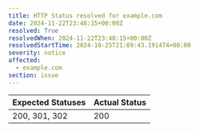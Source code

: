 ```yaml
---
title: HTTP Status resolved for example.com
date: 2024-11-22T23:48:15+00:00Z
resolved: True
resolvedWhen: 2024-11-22T23:48:15+00:00Z
resolvedStartTime: 2024-10-25T21:09:43.191474+00:00
severity: notice
affected:
  - example.com
section: issue
---
```


| Expected Statuses | Actual Status  |
|-------------------|----------------|
| 200, 301, 302 | 200 |
